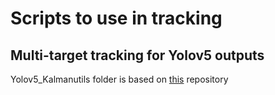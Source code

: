 # Scripts to use in tracking

## Multi-target tracking for Yolov5 outputs

Yolov5_Kalmanutils folder is based on [this](https://github.com/Rishita32/Yolov5_Deepsort_KalmanFilter) repository
